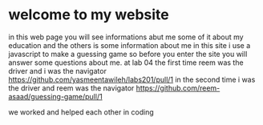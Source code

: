# welcome to my website
in this web page you will see informations abut me some of it about my education and the others is some information about me in this site i use a javascript to make a guessing game so before you enter the site you will answer some questions about me.
at lab 04 the first time reem was the driver and i was the navigator 
https://github.com/yasmeentawileh/labs201/pull/1
in the second time i was the driver and reem was the navigator 
https://github.com/reem-asaad/guessing-game/pull/1

we worked and helped each other in coding 